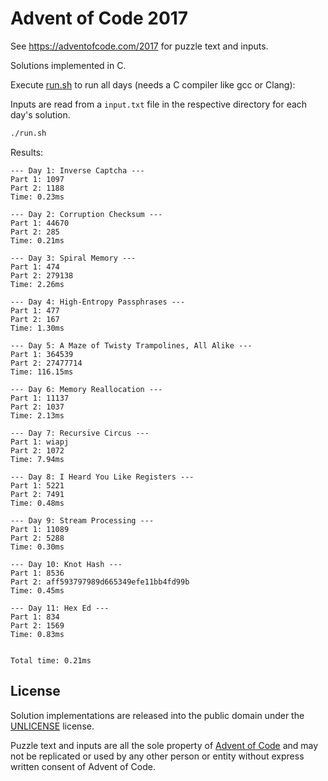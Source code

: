 # Advent of Code 2017

See https://adventofcode.com/2017 for puzzle text and inputs.

Solutions implemented in C.

Execute [run.sh](run.sh) to run all days (needs a C compiler like gcc or Clang):

Inputs are read from a `input.txt` file in the respective directory for each day's solution.


```sh 
./run.sh 
```

Results:

```
--- Day 1: Inverse Captcha ---
Part 1: 1097
Part 2: 1188
Time: 0.23ms

--- Day 2: Corruption Checksum ---
Part 1: 44670
Part 2: 285
Time: 0.21ms

--- Day 3: Spiral Memory ---
Part 1: 474
Part 2: 279138
Time: 2.26ms

--- Day 4: High-Entropy Passphrases ---
Part 1: 477
Part 2: 167
Time: 1.30ms

--- Day 5: A Maze of Twisty Trampolines, All Alike ---
Part 1: 364539
Part 2: 27477714
Time: 116.15ms

--- Day 6: Memory Reallocation ---
Part 1: 11137
Part 2: 1037
Time: 2.13ms

--- Day 7: Recursive Circus ---
Part 1: wiapj
Part 2: 1072
Time: 7.94ms

--- Day 8: I Heard You Like Registers ---
Part 1: 5221
Part 2: 7491
Time: 0.48ms

--- Day 9: Stream Processing ---
Part 1: 11089
Part 2: 5288
Time: 0.30ms

--- Day 10: Knot Hash ---
Part 1: 8536
Part 2: aff593797989d665349efe11bb4fd99b
Time: 0.45ms

--- Day 11: Hex Ed ---
Part 1: 834
Part 2: 1569
Time: 0.83ms


Total time: 0.21ms
```

## License

Solution implementations are released into the public domain under the [UNLICENSE](/UNLICENSE) license.

Puzzle text and inputs are all the sole property of [Advent of Code](https://adventofcode.com/) and may not be replicated or used by any other person or entity without express written consent of Advent of Code.